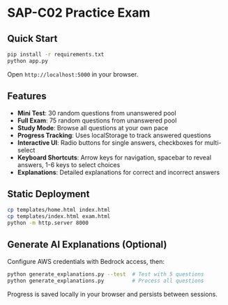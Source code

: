 # SAP-C02 Practice Exam

## Quick Start

```bash
pip install -r requirements.txt
python app.py
```

Open `http://localhost:5000` in your browser.

## Features

- **Mini Test**: 30 random questions from unanswered pool
- **Full Exam**: 75 random questions from unanswered pool  
- **Study Mode**: Browse all questions at your own pace
- **Progress Tracking**: Uses localStorage to track answered questions
- **Interactive UI**: Radio buttons for single answers, checkboxes for multi-select
- **Keyboard Shortcuts**: Arrow keys for navigation, spacebar to reveal answers, 1-6 keys to select choices
- **Explanations**: Detailed explanations for correct and incorrect answers

## Static Deployment

```bash
cp templates/home.html index.html
cp templates/index.html exam.html
python -m http.server 8000
```

## Generate AI Explanations (Optional)

Configure AWS credentials with Bedrock access, then:

```bash
python generate_explanations.py --test  # Test with 5 questions
python generate_explanations.py         # Process all questions
```

Progress is saved locally in your browser and persists between sessions.
